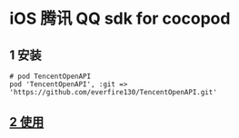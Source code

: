 # iOS 腾讯 QQ sdk for cocopod

## 1 安装

```
# pod TencentOpenAPI
pod 'TencentOpenAPI', :git => 'https://github.com/everfire130/TencentOpenAPI.git'
```

## [2 使用](https://wiki.connect.qq.com/ios_sdk%E7%8E%AF%E5%A2%83%E6%90%AD%E5%BB%BA)
